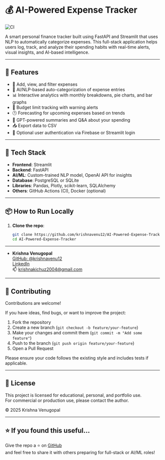 # 💰 AI-Powered Expense Tracker

![CI](https://github.com/krishnavenu12/AI-Powered-Expense-Tracker/actions/workflows/test.yml/badge.svg)


A smart personal finance tracker built using FastAPI and Streamlit that uses NLP to automatically categorize expenses. This full-stack application helps users log, track, and analyze their spending habits with real-time alerts, visual insights, and AI-based intelligence.

---

## 🚀 Features

- 🧾 Add, view, and filter expenses
- 🧠 AI/NLP-based auto-categorization of expense entries
- 📊 Interactive analytics with monthly breakdowns, pie charts, and bar graphs
- 🔔 Budget limit tracking with warning alerts
- 🕒 Forecasting for upcoming expenses based on trends
- 💬 GPT-powered summaries and Q&A about your spending
- 📤 Export data to CSV
- 🔐 Optional user authentication via Firebase or Streamlit login

---

## 🧰 Tech Stack

- **Frontend**: Streamlit
- **Backend**: FastAPI
- **AI/ML**: Custom-trained NLP model, OpenAI API for insights
- **Database**: PostgreSQL or SQLite
- **Libraries**: Pandas, Plotly, scikit-learn, SQLAlchemy
- **Others**: GitHub Actions (CI), Docker (optional)

---

## 📦 How to Run Locally

1. **Clone the repo**:
   ```bash
   git clone https://github.com/krishnavenu12/AI-Powered-Expense-Tracker.git
   cd AI-Powered-Expense-Tracker

---

- **Krishna Venugopal**  
  [GitHub: @krishnavenu12](https://github.com/krishnavenu12)  
  [LinkedIn](https://www.linkedin.com/in/krishna-venugopal-9b073b267/)  
  📫 [krishnakichuz2004@gmail.com](mailto:krishnakichuz2004@gmail.com)

---

## 🤝 Contributing

Contributions are welcome!

If you have ideas, find bugs, or want to improve the project:

1. Fork the repository
2. Create a new branch (`git checkout -b feature/your-feature`)
3. Make your changes and commit them (`git commit -m "Add some feature"`)
4. Push to the branch (`git push origin feature/your-feature`)
5. Open a Pull Request

Please ensure your code follows the existing style and includes tests if applicable.

---

## 📄 License

This project is licensed for educational, personal, and portfolio use.  
For commercial or production use, please contact the author.

© 2025 Krishna Venugopal

---

## ⭐️ If you found this useful…

Give the repo a ⭐ on [GitHub](https://github.com/krishnavenu12/AI-Powered-Expense-Tracker)  
and feel free to share it with others preparing for full-stack or AI/ML roles!
